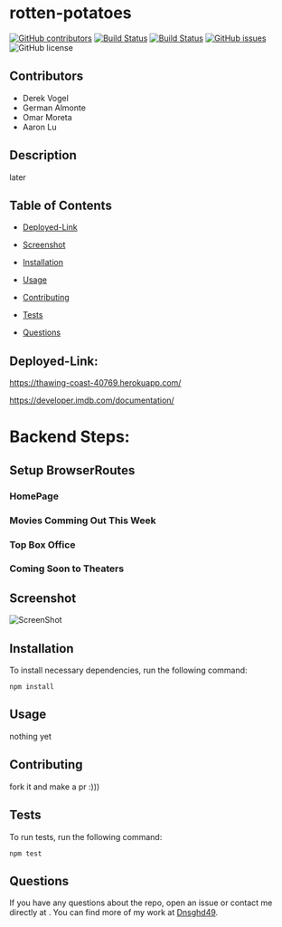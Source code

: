 # rotten-potatoes

  [![GitHub contributors](https://img.shields.io/github/contributors/Dnsghd49/rotten-potatoes.svg)](https://GitHub.com/Dnsghd49/rotten-potatoes/graphs/contributors/)
  [![Build Status](https://img.shields.io/github/forks/Dnsghd49/rotten-potatoes.svg)](https://github.com/Dnsghd49/rotten-potatoes/network/)
  [![Build Status](https://img.shields.io/github/stars/Dnsghd49/rotten-potatoes.svg)](https://github.com/Dnsghd49/rotten-potatoes/)
  [![GitHub issues](https://img.shields.io/github/issues/Dnsghd49/rotten-potatoes.svg)](https://GitHub.com/Dnsghd49/rotten-potatoes/issues/)
  ![GitHub license](https://img.shields.io/badge/license-MIT-blue.svg)

## Contributors

* Derek Vogel
* German Almonte
* Omar Moreta
* Aaron Lu

## Description

later

## Table of Contents 

* [Deployed-Link](#Deployed-Link)

* [Screenshot](#screenshot)

* [Installation](#installation)

* [Usage](#usage)

* [Contributing](#contributing)

* [Tests](#tests)

* [Questions](#questions)

## Deployed-Link:

https://thawing-coast-40769.herokuapp.com/

https://developer.imdb.com/documentation/

# Backend Steps:

## Setup BrowserRoutes
### HomePage
### Movies Comming Out This Week
### Top Box Office
### Coming Soon to Theaters


## Screenshot

![ScreenShot](https://raw.github.com/Dnsghd49/rotten-potatoes/notyet)

## Installation

To install necessary dependencies, run the following command:

```
npm install
```

## Usage

nothing yet


  
## Contributing

fork it and make a pr :)))

## Tests

To run tests, run the following command:

```
npm test
```

## Questions

If you have any questions about the repo, open an issue or contact me directly at . You can find more of my work at [Dnsghd49](https://github.com/Dnsghd49/).

